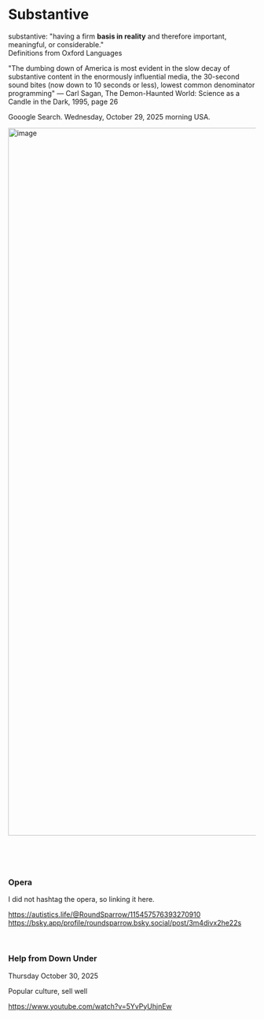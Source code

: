 # Substantive

substantive: "having a firm **basis in reality** and therefore important, meaningful, or considerable."    
Definitions from Oxford Languages 

"The dumbing down of America is most evident in the slow decay of substantive content in the enormously influential media, the 30-second sound bites (now down to 10 seconds or less), lowest common denominator programming" ― Carl Sagan, The Demon-Haunted World: Science as a Candle in the Dark, 1995, page 26

Gooogle Search. Wednesday, October 29, 2025 morning USA.

<img width="1326" height="1440" alt="image" src="https://github.com/user-attachments/assets/e960e907-3955-4fb9-ba9d-8ed647863050" />

&nbsp;

&nbsp;

### Opera

I did not hashtag the opera, so linking it here.    

https://autistics.life/@RoundSparrow/115457576393270910      
https://bsky.app/profile/roundsparrow.bsky.social/post/3m4divx2he22s   

&nbsp;

### Help from Down Under

Thursday October 30, 2025

Popular culture, sell well   

https://www.youtube.com/watch?v=5YvPyUhjnEw
